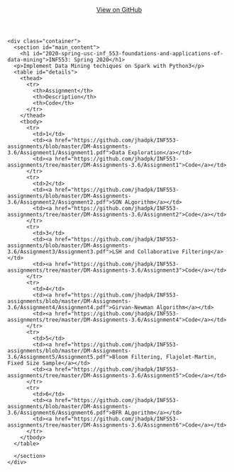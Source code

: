 <html lang="en-US">
  <body>
    <header>
      <div class="container">
        <section id="downloads">
          <a href="https://github.com/jhadpk/INF553-assignments/tree/master/DM-Assignments-3.6" class="btn btn-github"><span class="icon"></span>View on GitHub</a>
        </section>
      </div>
    </header>

    <div class="container">
      <section id="main_content">
        <h1 id="2020-spring-usc-inf_553-foundations-and-applications-of-data-mining">INF553: Spring 2020</h1>
      <p>Implement Data Mining techiques on Spark with Python3</p>
      <table id="details">
        <thead>
          <tr>
            <th>Assignment</th>
            <th>Description</th>
            <th>Code</th>
          </tr>
        </thead>
        <tbody>
          <tr>
            <td>1</td>
            <td><a href="https://github.com/jhadpk/INF553-assignments/blob/master/DM-Assignments-3.6/Assignment1/Assignment1.pdf">Data Exploration</a></td>
            <td><a href="https://github.com/jhadpk/INF553-assignments/tree/master/DM-Assignments-3.6/Assignment1">Code</a></td>
          </tr>
          <tr>
            <td>2</td>
            <td><a href="https://github.com/jhadpk/INF553-assignments/blob/master/DM-Assignments-3.6/Assignment2/Assignment2.pdf">SON ALgorithm</a></td>
            <td><a href="https://github.com/jhadpk/INF553-assignments/tree/master/DM-Assignments-3.6/Assignment2">Code</a></td>
          </tr>
          <tr>
            <td>3</td>
            <td><a href="https://github.com/jhadpk/INF553-assignments/blob/master/DM-Assignments-3.6/Assignment3/Assignment3.pdf">LSH and Collaborative Filtering</a></td>
            <td><a href="https://github.com/jhadpk/INF553-assignments/tree/master/DM-Assignments-3.6/Assignment3">Code</a></td>
          </tr>
          <tr>
            <td>4</td>
            <td><a href="https://github.com/jhadpk/INF553-assignments/blob/master/DM-Assignments-3.6/Assignment4/Assignment4.pdf">Girvan-Newman Algorithm</a></td>
            <td><a href="https://github.com/jhadpk/INF553-assignments/tree/master/DM-Assignments-3.6/Assignment4">Code</a></td>
          </tr>
          <tr>
            <td>5</td>
            <td><a href="https://github.com/jhadpk/INF553-assignments/blob/master/DM-Assignments-3.6/Assignment5/Assignment5.pdf">Bloom Filtering, Flajolet-Martin, Fixed Size Sample</a></td>
            <td><a href="https://github.com/jhadpk/INF553-assignments/tree/master/DM-Assignments-3.6/Assignment5">Code</a></td>
          </tr>
          <tr>
            <td>6</td>
            <td><a href="https://github.com/jhadpk/INF553-assignments/blob/master/DM-Assignments-3.6/Assignment6/Assignment6.pdf">BFR ALgorithm</a></td>
            <td><a href="https://github.com/jhadpk/INF553-assignments/tree/master/DM-Assignments-3.6/Assignment6">Code</a></td>
          </tr>
        </tbody>
      </table>

      </section>
    </div>

    
  </body>
</html>

